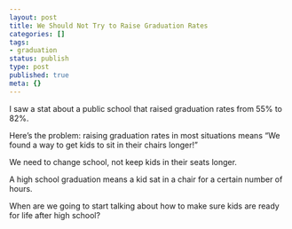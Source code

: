```yaml
---
layout: post
title: We Should Not Try to Raise Graduation Rates
categories: []
tags:
- graduation
status: publish
type: post
published: true
meta: {}
---
```


I saw a stat about a public school that raised graduation rates from 55% to 82%.

Here’s the problem: raising graduation rates in most situations means “We found a way to get kids to sit in their chairs longer!”

We need to change school, not keep kids in their seats longer.

A high school graduation means a kid sat in a chair for a certain number of hours.

When are we going to start talking about how to make sure kids are ready for life after high school?
